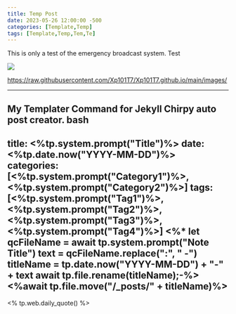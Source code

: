 ```yaml
---
title: Temp Post
date: 2023-05-26 12:00:00 -500
categories: [Template,Temp]
tags: [Template,Temp,Tem,Te]
---
```


This is only a test of the emergency broadcast system. Test

![](https://raw.githubusercontent.com/Xp101T7/Xp101T7.github.io/main/images/Screenshot%202023-05-06%20194421.png)


https://raw.githubusercontent.com/Xp101T7/Xp101T7.github.io/main/images/

---

My Templater Command for Jekyll Chirpy auto post creator.
bash
---
title: <%tp.system.prompt("Title")%>
date: <%tp.date.now("YYYY-MM-DD")%>
categories: [<%tp.system.prompt("Category1")%>,<%tp.system.prompt("Category2")%>]
tags: [<%tp.system.prompt("Tag1")%>,<%tp.system.prompt("Tag2")%>,<%tp.system.prompt("Tag3")%>,<%tp.system.prompt("Tag4")%>]
<%* let qcFileName = await tp.system.prompt("Note Title")
text = qcFileName.replace(":", " -") 
titleName = tp.date.now("YYYY-MM-DD") + "-" + text 
await tp.file.rename(titleName);-%>
<%await tp.file.move("/_posts/" + titleName)%>
---

<% tp.web.daily_quote() %>
